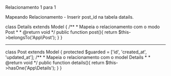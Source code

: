 
Relacionamento 1 para 1

Mapeando Relacionamento - Inserir post_id na tabela datails.

class Details extends Model
{
    /**
     * Mapeia o relacionamento com o modo Post
     *
     * @return void
     */
    public function post(){
        return $this->belongsTo('App\Post');
    }
}

--------------------------------------------------
class Post extends Model
{
    protected $guarded = ['id', 'created_at', 'updated_at'];
    /**
     * Mapeia o relacionamento com o model Details
     *
     * @return void
     */
    public function details(){
        return $this->hasOne('App\Details');
    }
}

